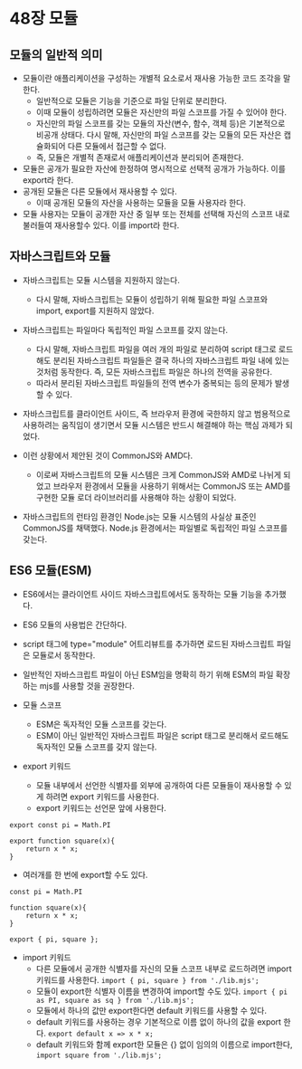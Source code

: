 48장 모듈
===

모듈의 일반적 의미
---
- 모듈이란 애플리케이션을 구성하는 개별적 요소로서 재사용 가능한 코드 조각을 말한다.
  - 일반적으로 모듈은 기능을 기준으로 파일 단위로 분리한다.
  - 이때 모듈이 성립하려면 모듈은 자신만의 파일 스코프를 가질 수 있어야 한다.
  - 자신만의 파일 스코프를 갖는 모듈의 자산(변수, 함수, 객체 등)은 기본적으로 비공개 상태다. 다시 말해, 자신만의 파일 스코프를 갖는 모듈의 모든 자산은 캡슐화되어 다른 모듈에서 접근할 수 없다.
  - 즉, 모듈은 개별적 존재로서 애플리케이션과 분리되어 존재한다.
- 모듈은 공개가 필요한 자산에 한정하여 명시적으로 선택적 공개가 가능하다. 이를 export라 한다.
- 공개된 모듈은 다른 모듈에서 재사용할 수 있다.
  - 이때 공개된 모듈의 자산을 사용하는 모듈을 모듈 사용자라 한다.
- 모듈 사용자는 모듈이 공개한 자산 중 일부 또는 전체를 선택해 자신의 스코프 내로 불러들여 재사용할수 있다. 이를 import라 한다.

자바스크립트와 모듈
---
- 자바스크립트는 모듈 시스템을 지원하지 않는다.
  - 다시 말해, 자바스크립트는 모듈이 성립하기 위해 필요한 파일 스코프와 import, export를 지원하지 않았다.
- 자바스크립트는 파일마다 독립적인 파일 스코프를 갖지 않는다.
  - 다시 말해, 자바스크립트 파일을 여러 개의 파일로 분리하여 script 태그로 로드해도 분리된 자바스크립트 파일들은 결국 하나의 자바스크립트 파일 내에 있는 것처럼 동작한다. 즉, 모든 자바스크립트 파일은 하나의 전역을 공유한다.
  - 따라서 분리된 자바스크립트 파일들의 전역 변수가 중복되는 등의 문제가 발생할 수 있다.
- 자바스크립트를 클라이언트 사이드, 즉 브라우저 환경에 국한하지 않고 범용적으로 사용하려는 움직임이 생기면서 모듈 시스템은 반드시 해결해야 하는 핵심 과제가 되었다.

- 이런 상황에서 제안된 것이 CommonJS와 AMD다.
  - 이로써 자바스크립트의 모듈 시스템은 크게 CommonJS와 AMD로 나뉘게 되었고 브라우저 환경에서 모듈을 사용하기 위해서는 CommonJS 또는 AMD를 구현한 모듈 로더 라이브러리를 사용해야 하는 상황이 되었다.
 - 자바스크립트의 런타임 환경인 Node.js는 모듈 시스템의 사실상 표준인 CommonJS를 채택했다. Node.js 환경에서는 파일별로 독립적인 파일 스코프를 갖는다.

ES6 모듈(ESM)
---
- ES6에서는 클라이언트 사이드 자바스크립트에서도 동작하는 모듈 기능을 추가했다.
- ES6 모듈의 사용법은 간단하다.
- script 태그에 type="module" 어트리뷰트를 추가하면 로드된 자바스크립트 파일은 모듈로서 동작한다.
- 일반적인 자바스크립트 파일이 아닌 ESM임을 명확히 하기 위해 ESM의 파일 확장하는 mjs를 사용할 것을 권장한다.

- 모듈 스코프
  - ESM은 독자적인 모듈 스코프를 갖는다.
  - ESM이 아닌 일반적인 자바스크립트 파일은 script 태그로 분리해서 로드해도 독자적인 모듈 스코프를 갖지 않는다.

- export 키워드
  - 모듈 내부에서 선언한 식별자를 외부에 공개하여 다른 모듈들이 재사용할 수 있게 하려면 export 키워드를 사용한다.
  - export 키워드는 선언문 앞에 사용한다.
```
export const pi = Math.PI

export function square(x){
	return x * x;
}
```
  - 여러개를 한 번에 export할 수도 있다.
```
const pi = Math.PI

function square(x){
	return x * x;
}

export { pi, square };
```

- import 키워드
  - 다른 모듈에서 공개한 식별자를 자신의 모듈 스코프 내부로 로드하려면 import 키워드를 사용한다.
```import { pi, square } from './lib.mjs';```
  - 모듈이 export한 식별자 이름을 변경하여 import할 수도 있다.
    ```import { pi as PI, square as sq } from './lib.mjs';```
  - 모듈에서 하나의 값만 export한다면 default 키워드를 사용할 수 있다.
  - default 키워드를 사용하는 경우 기본적으로 이름 없이 하나의 값을 export 한다.
    ```export default x => x * x;```
  - default 키워드와 함께 export한 모듈은 {} 없이 임의의 이름으로 import한다,
```import square from './lib.mjs';```
